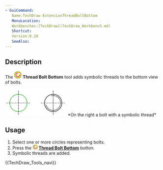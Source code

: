 ```yaml
---
- GuiCommand:
   Name:TechDraw ExtensionThreadBoltBottom
   MenuLocation:
   Workbenches:[TechDraw](TechDraw_Workbench.md)
   Shortcut:
   Version:0.20
   SeeAlso:
---
```


## Description

The <img alt="" src=images/TechDraw_ExtensionThreadBoltBottom.svg  style="width:24px;"> **Thread Bolt Bottom** tool adds symbolic threads to the bottom view of bolts.

 <img alt="" src=images/TechDraw_ExtensionThreadBoltBottomExample.png  style="width:200px;">  
*On the right a bolt with a symbolic thread*

## Usage

1.  Select one or more circles representing bolts.
2.  Press the **<img src="images/TechDraw_ExtensionThreadBoltBottom.svg" width=16px> [Thread Bolt Bottom](TechDraw_ExtensionThreadBoltBottom.md)** button.
3.  Symbolic threads are added.




 {{TechDraw_Tools_navi}} 
